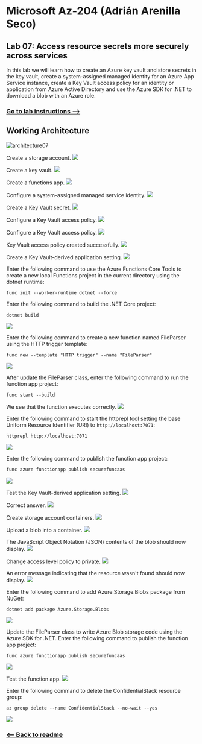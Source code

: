 # Microsoft Az-204 (Adrián Arenilla Seco)

## Lab 07: Access resource secrets more securely across services
In this lab we will learn how to create an Azure key vault and store secrets in the key vault, create a system-assigned managed identity for an Azure App Service instance, create a Key Vault access policy for an identity or application from Azure Active Directory and use the Azure SDK for .NET to download a blob with an Azure role.

### [Go to lab instructions -->](Files/AZ-204_07_lab.md)

## Working Architecture
![architecture07](architecture_07.png)

Create a storage account.
![](Evidences/Image1.png)


Create a key vault.
![](Evidences/Image2.png)


Create a functions app.
![](Evidences/Image3.png)


Configure a system-assigned managed service identity.
![](Evidences/Image4.png)


Create a Key Vault secret.
![](Evidences/Image5.png)


Configure a Key Vault access policy.
![](Evidences/Image6.png)


Configure a Key Vault access policy.
![](Evidences/Image7.png)


Key Vault access policy created successfully.
![](Evidences/Image8.png)


Create a Key Vault-derived application setting.
![](Evidences/Image9.png)


Enter the following command to use the Azure Functions Core Tools to create a new local Functions project in the current directory using the dotnet runtime:
```
func init --worker-runtime dotnet --force
```

Enter the following command to build the .NET Core project:
 ```
dotnet build
```
![](Evidences/Image10.png)


Enter the following command to create a new function named FileParser using the HTTP trigger template:
```
func new --template "HTTP trigger" --name "FileParser"
```
![](Evidences/Image11.png)


After update the FileParser class, enter the following command to run the function app project:
```
func start --build
```
We see that the function executes correctly.
![](Evidences/Image12.png)


Enter the following command to start the httprepl tool setting the base Uniform Resource Identifier (URI) to ``http://localhost:7071``:
```
httprepl http://localhost:7071
```
![](Evidences/Image13.png)


Enter the following command to publish the function app project:
```
func azure functionapp publish securefuncaas
```
![](Evidences/Image14.png)


Test the Key Vault-derived application setting.
![](Evidences/Image15.png)


Correct answer.
![](Evidences/Image16.png)


Create storage account containers.
![](Evidences/Image17.png)


Upload a blob into a container.
![](Evidences/Image18.png)


The JavaScript Object Notation (JSON) contents of the blob should now display.
![](Evidences/Image19.png)


Change access level policy to private.
![](Evidences/Image20.png)


An error message indicating that the resource wasn't found should now display.
![](Evidences/Image21.png)


Enter the following command to add Azure.Storage.Blobs package from NuGet:
```
dotnet add package Azure.Storage.Blobs
```
![](Evidences/Image22.png)


Update the FileParser class to write Azure Blob storage code using the Azure SDK for .NET.
Enter the following command to publish the function app project:
```
func azure functionapp publish securefuncaas
```
![](Evidences/Image23.png)


Test the function app.
![](Evidences/Image24.png)


Enter the following command to delete the ConfidentialStack resource group:
```
az group delete --name ConfidentialStack --no-wait --yes
```
![](Evidences/Image25.png)


### [<-- Back to readme](../../../../)


